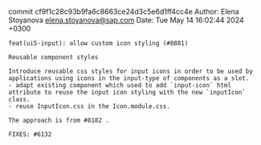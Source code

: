 commit cf9f1c28c93b9fa6c8663ce24d3c5e6d1ff4cc4e
Author: Elena Stoyanova <elena.stoyanova@sap.com>
Date:   Tue May 14 16:02:44 2024 +0300

    feat(ui5-input): allow custom icon styling (#8881)
    
    Reusable component styles
    
    Introduce reusable css styles for input icons in order to be used by applications using icons in the input-type of components as a slot.
    - adapt existing component which used to add `input-icon` html attribute to reuse the input icon styling with the new `inputIcon` class.
    - reuse InputIcon.css in the Icon.module.css.
    
    The approach is from #8182 .
    
    FIXES: #6132
